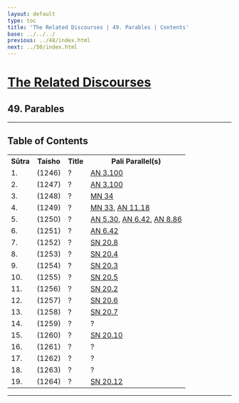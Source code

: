 ```yaml
---
layout: default
type: toc
title: 'The Related Discourses | 49. Parables | Contents'
base: ../../../
previous: ../48/index.html
next: ../50/index.html
---
```


<h1><a href="../index.html">The Related Discourses</a></h1>
<h2>49. Parables</h2>

<hr/>

<h2>Table of Contents</h2>

<table class="ma-toc">
  <th>Sūtra</th>
  <th>Taisho</th>
  <th>Title</th>
  <th>Pali Parallel(s)</th>
  <tr>
    <td>1.</td>
    <td>(1246)</td>
    <td><a href="SA49_1.html"></a>?</td>
    <td><a href="https://suttacentral.net/an3.101" target="_blank">AN 3.100</a></td>
  </tr>
  <tr>
    <td>2.</td>
    <td>(1247)</td>
    <td><a href="SA49_2.html"></a>?</td>
    <td><a href="https://suttacentral.net/an3.102" target="_blank">AN 3.100</a></td>
  </tr>
  <tr>
    <td>3.</td>
    <td>(1248)</td>
    <td><a href="SA49_3.html"></a>?</td>
    <td><a href="https://suttacentral.net/mn34" target="_blank">MN 34</a><!--EĀ 43.6--></td>
  </tr>
  <tr>
    <td>4.</td>
    <td>(1249)</td>
    <td><a href="SA49_4.html"></a>?</td>
   <td><a href="https://suttacentral.net/mn33" target="_blank">MN 33</a>, <a href="https://suttacentral.net/an11.18" target="_blank">AN 11.18</a><!--EĀ 49.1--></td>
  </tr>
  <tr>
    <td>5.</td>
    <td>(1250)</td>
    <td><a href="SA49_5.html"></a>?</td>
    <td><a href="https://suttacentral.net/an5.30" target="_blank">AN 5.30</a>, <a href="https://suttacentral.net/an6.42" target="_blank">AN 6.42</a>, <a href="https://suttacentral.net/an8.86" target="_blank">AN 8.86</a></td>
  </tr>
  <tr>
    <td>6.</td>
    <td>(1251)</td>
    <td><a href="SA49_6.html"></a>?</td>
    <td><a href="https://suttacentral.net/an6.42" target="_blank">AN 6.42</a></td>
  </tr>
  <tr>
    <td>7.</td>
    <td>(1252)</td>
    <td><a href="SA49_7.html"></a>?</td>
    <td><a href="https://suttacentral.net/sn20.8" target="_blank">SN 20.8</a></td>
  </tr>
  <tr>
    <td>8.</td>
    <td>(1253)</td>
    <td><a href="SA49_8.html"></a>?</td>
    <td><a href="https://suttacentral.net/sn20.4" target="_blank">SN 20.4</a></td>
  </tr>
  <tr>
    <td>9.</td>
    <td>(1254)</td>
    <td><a href="SA49_9.html"></a>?</td>
    <td><a href="https://suttacentral.net/sn20.3" target="_blank">SN 20.3</a></td>
  </tr>
  <tr>
    <td>10.</td>
    <td>(1255)</td>
    <td><a href="SA49_10.html"></a>?</td>
    <td><a href="https://suttacentral.net/sn20.5" target="_blank">SN 20.5</a></td>
  </tr>
  <tr>
    <td>11.</td>
    <td>(1256)</td>
    <td><a href="SA49_11.html"></a>?</td>
    <td><a href="https://suttacentral.net/sn20.2" target="_blank">SN 20.2</a></td>
  </tr>
  <tr>
    <td>12.</td>
    <td>(1257)</td>
    <td><a href="SA49_12.html"></a>?</td>
    <td><a href="https://suttacentral.net/sn20.6" target="_blank">SN 20.6</a></td>
  </tr>
  <tr>
    <td>13.</td>
    <td>(1258)</td>
    <td><a href="SA49_13.html"></a>?</td>
    <td><a href="https://suttacentral.net/sn20.7" target="_blank">SN 20.7</a></td>
  </tr>
  <tr>
    <td>14.</td>
    <td>(1259)</td>
    <td><a href="SA49_14.html"></a>?</td>
    <td><a href="https://suttacentral.net/" target="_blank"></a>?</td>
  </tr>
  <tr>
    <td>15.</td>
    <td>(1260)</td>
    <td><a href="SA49_15.html"></a>?</td>
    <td><a href="https://suttacentral.net/sn20.10" target="_blank">SN 20.10</a></td>
  </tr>
  <tr>
    <td>16.</td>
    <td>(1261)</td>
    <td><a href="SA49_16.html"></a>?</td>
    <td><a href="https://suttacentral.net/" target="_blank"></a>?</td>
  </tr>
  <tr>
    <td>17.</td>
    <td>(1262)</td>
    <td><a href="SA49_17.html"></a>?</td>
    <td><a href="https://suttacentral.net/" target="_blank"></a>?</td>
  </tr>
  <tr>
    <td>18.</td>
    <td>(1263)</td>
    <td><a href="SA49_18.html"></a>?</td>
    <td><a href="https://suttacentral.net/" target="_blank"></a>?</td>
  </tr>
  <tr>
    <td>19.</td>
    <td>(1264)</td>
    <td><a href="SA49_19.html"></a>?</td>
    <td><a href="https://suttacentral.net/sn20.12" target="_blank">SN 20.12</a></td>
  </tr>
</table>

<hr/>